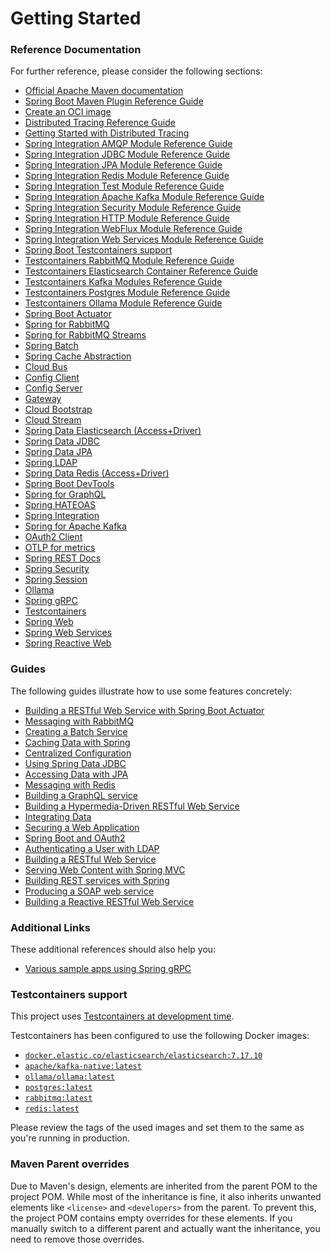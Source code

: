 # Getting Started

### Reference Documentation

For further reference, please consider the following sections:

* [Official Apache Maven documentation](https://maven.apache.org/guides/index.html)
* [Spring Boot Maven Plugin Reference Guide](https://docs.spring.io/spring-boot/3.5.0/maven-plugin)
* [Create an OCI image](https://docs.spring.io/spring-boot/3.5.0/maven-plugin/build-image.html)
* [Distributed Tracing Reference Guide](https://docs.micrometer.io/tracing/reference/index.html)
* [Getting Started with Distributed Tracing](https://docs.spring.io/spring-boot/3.5.0/reference/actuator/tracing.html)
* [Spring Integration AMQP Module Reference Guide](https://docs.spring.io/spring-integration/reference/amqp.html)
* [Spring Integration JDBC Module Reference Guide](https://docs.spring.io/spring-integration/reference/jdbc.html)
* [Spring Integration JPA Module Reference Guide](https://docs.spring.io/spring-integration/reference/jpa.html)
* [Spring Integration Redis Module Reference Guide](https://docs.spring.io/spring-integration/reference/redis.html)
* [Spring Integration Test Module Reference Guide](https://docs.spring.io/spring-integration/reference/testing.html)
* [Spring Integration Apache Kafka Module Reference Guide](https://docs.spring.io/spring-integration/reference/kafka.html)
* [Spring Integration Security Module Reference Guide](https://docs.spring.io/spring-integration/reference/security.html)
* [Spring Integration HTTP Module Reference Guide](https://docs.spring.io/spring-integration/reference/http.html)
* [Spring Integration WebFlux Module Reference Guide](https://docs.spring.io/spring-integration/reference/webflux.html)
* [Spring Integration Web Services Module Reference Guide](https://docs.spring.io/spring-integration/reference/ws.html)
* [Spring Boot Testcontainers support](https://docs.spring.io/spring-boot/3.5.0/reference/testing/testcontainers.html#testing.testcontainers)
* [Testcontainers RabbitMQ Module Reference Guide](https://java.testcontainers.org/modules/rabbitmq/)
* [Testcontainers Elasticsearch Container Reference Guide](https://java.testcontainers.org/modules/elasticsearch/)
* [Testcontainers Kafka Modules Reference Guide](https://java.testcontainers.org/modules/kafka/)
* [Testcontainers Postgres Module Reference Guide](https://java.testcontainers.org/modules/databases/postgres/)
* [Testcontainers Ollama Module Reference Guide](https://java.testcontainers.org/modules/testcontainers/)
* [Spring Boot Actuator](https://docs.spring.io/spring-boot/3.5.0/reference/actuator/index.html)
* [Spring for RabbitMQ](https://docs.spring.io/spring-boot/3.5.0/reference/messaging/amqp.html)
* [Spring for RabbitMQ Streams](https://docs.spring.io/spring-amqp/reference/stream.html)
* [Spring Batch](https://docs.spring.io/spring-boot/3.5.0/how-to/batch.html)
* [Spring Cache Abstraction](https://docs.spring.io/spring-boot/3.5.0/reference/io/caching.html)
* [Cloud Bus](https://docs.spring.io/spring-cloud-bus/reference/)
* [Config Client](https://docs.spring.io/spring-cloud-config/reference/client.html)
* [Config Server](https://docs.spring.io/spring-cloud-config/reference/server.html)
* [Gateway](https://docs.spring.io/spring-cloud-gateway/reference/spring-cloud-gateway-server-mvc.html)
* [Cloud Bootstrap](https://docs.spring.io/spring-cloud-commons/reference/spring-cloud-commons/application-context-services.html)
* [Cloud Stream](https://docs.spring.io/spring-cloud-stream/reference/)
* [Spring Data Elasticsearch (Access+Driver)](https://docs.spring.io/spring-boot/3.5.0/reference/data/nosql.html#data.nosql.elasticsearch)
* [Spring Data JDBC](https://docs.spring.io/spring-boot/3.5.0/reference/data/sql.html#data.sql.jdbc)
* [Spring Data JPA](https://docs.spring.io/spring-boot/3.5.0/reference/data/sql.html#data.sql.jpa-and-spring-data)
* [Spring LDAP](https://docs.spring.io/spring-boot/3.5.0/reference/data/nosql.html#data.nosql.ldap)
* [Spring Data Redis (Access+Driver)](https://docs.spring.io/spring-boot/3.5.0/reference/data/nosql.html#data.nosql.redis)
* [Spring Boot DevTools](https://docs.spring.io/spring-boot/3.5.0/reference/using/devtools.html)
* [Spring for GraphQL](https://docs.spring.io/spring-boot/3.5.0/reference/web/spring-graphql.html)
* [Spring HATEOAS](https://docs.spring.io/spring-boot/3.5.0/reference/web/spring-hateoas.html)
* [Spring Integration](https://docs.spring.io/spring-boot/3.5.0/reference/messaging/spring-integration.html)
* [Spring for Apache Kafka](https://docs.spring.io/spring-boot/3.5.0/reference/messaging/kafka.html)
* [OAuth2 Client](https://docs.spring.io/spring-boot/3.5.0/reference/web/spring-security.html#web.security.oauth2.client)
* [OTLP for metrics](https://docs.spring.io/spring-boot/3.5.0/reference/actuator/metrics.html#actuator.metrics.export.otlp)
* [Spring REST Docs](https://docs.spring.io/spring-restdocs/docs/current/reference/htmlsingle/)
* [Spring Security](https://docs.spring.io/spring-boot/3.5.0/reference/web/spring-security.html)
* [Spring Session](https://docs.spring.io/spring-session/reference/)
* [Ollama](https://docs.spring.io/spring-ai/reference/api/chat/ollama-chat.html)
* [Spring gRPC](https://docs.spring.io/spring-grpc/reference/index.html)
* [Testcontainers](https://java.testcontainers.org/)
* [Spring Web](https://docs.spring.io/spring-boot/3.5.0/reference/web/servlet.html)
* [Spring Web Services](https://docs.spring.io/spring-boot/3.5.0/reference/io/webservices.html)
* [Spring Reactive Web](https://docs.spring.io/spring-boot/3.5.0/reference/web/reactive.html)

### Guides

The following guides illustrate how to use some features concretely:

* [Building a RESTful Web Service with Spring Boot Actuator](https://spring.io/guides/gs/actuator-service/)
* [Messaging with RabbitMQ](https://spring.io/guides/gs/messaging-rabbitmq/)
* [Creating a Batch Service](https://spring.io/guides/gs/batch-processing/)
* [Caching Data with Spring](https://spring.io/guides/gs/caching/)
* [Centralized Configuration](https://spring.io/guides/gs/centralized-configuration/)
* [Using Spring Data JDBC](https://github.com/spring-projects/spring-data-examples/tree/master/jdbc/basics)
* [Accessing Data with JPA](https://spring.io/guides/gs/accessing-data-jpa/)
* [Messaging with Redis](https://spring.io/guides/gs/messaging-redis/)
* [Building a GraphQL service](https://spring.io/guides/gs/graphql-server/)
* [Building a Hypermedia-Driven RESTful Web Service](https://spring.io/guides/gs/rest-hateoas/)
* [Integrating Data](https://spring.io/guides/gs/integration/)
* [Securing a Web Application](https://spring.io/guides/gs/securing-web/)
* [Spring Boot and OAuth2](https://spring.io/guides/tutorials/spring-boot-oauth2/)
* [Authenticating a User with LDAP](https://spring.io/guides/gs/authenticating-ldap/)
* [Building a RESTful Web Service](https://spring.io/guides/gs/rest-service/)
* [Serving Web Content with Spring MVC](https://spring.io/guides/gs/serving-web-content/)
* [Building REST services with Spring](https://spring.io/guides/tutorials/rest/)
* [Producing a SOAP web service](https://spring.io/guides/gs/producing-web-service/)
* [Building a Reactive RESTful Web Service](https://spring.io/guides/gs/reactive-rest-service/)

### Additional Links

These additional references should also help you:

* [Various sample apps using Spring gRPC](https://github.com/spring-projects/spring-grpc/tree/main/samples)

### Testcontainers support

This project
uses [Testcontainers at development time](https://docs.spring.io/spring-boot/3.5.0/reference/features/dev-services.html#features.dev-services.testcontainers).

Testcontainers has been configured to use the following Docker images:

* [`docker.elastic.co/elasticsearch/elasticsearch:7.17.10`](https://www.docker.elastic.co/r/elasticsearch)
* [`apache/kafka-native:latest`](https://hub.docker.com/r/apache/kafka-native)
* [`ollama/ollama:latest`](https://hub.docker.com/r/ollama/ollama)
* [`postgres:latest`](https://hub.docker.com/_/postgres)
* [`rabbitmq:latest`](https://hub.docker.com/_/rabbitmq)
* [`redis:latest`](https://hub.docker.com/_/redis)

Please review the tags of the used images and set them to the same as you're running in production.

### Maven Parent overrides

Due to Maven's design, elements are inherited from the parent POM to the project POM.
While most of the inheritance is fine, it also inherits unwanted elements like `<license>` and `<developers>` from the
parent.
To prevent this, the project POM contains empty overrides for these elements.
If you manually switch to a different parent and actually want the inheritance, you need to remove those overrides.

